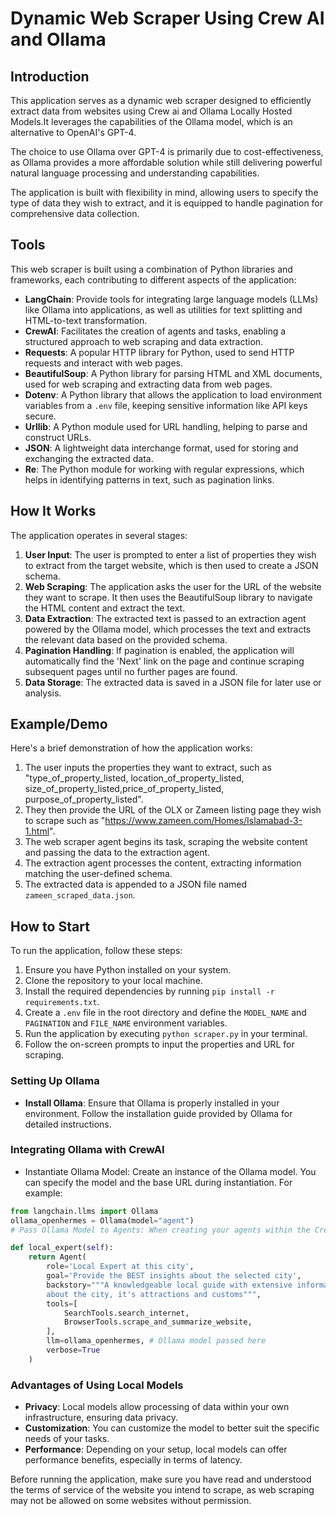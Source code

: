 # Dynamic Web Scraper Using Crew AI and Ollama

## Introduction

This application serves as a dynamic web scraper designed to efficiently extract data from websites using Crew ai and Ollama Locally Hosted Models.It leverages the capabilities of the Ollama model, which is an alternative to OpenAI's GPT-4. 

The choice to use Ollama over GPT-4 is primarily due to cost-effectiveness, as Ollama provides a more affordable solution while still delivering powerful natural language processing and understanding capabilities.

The application is built with flexibility in mind, allowing users to specify the type of data they wish to extract, and it is equipped to handle pagination for comprehensive data collection.


## Tools

This web scraper is built using a combination of Python libraries and frameworks, each contributing to different aspects of the application:

- **LangChain**: Provide tools for integrating large language models (LLMs) like Ollama into applications, as well as utilities for text splitting and HTML-to-text transformation.
- **CrewAI**: Facilitates the creation of agents and tasks, enabling a structured approach to web scraping and data extraction.
- **Requests**: A popular HTTP library for Python, used to send HTTP requests and interact with web pages.
- **BeautifulSoup**: A Python library for parsing HTML and XML documents, used for web scraping and extracting data from web pages.
- **Dotenv**: A Python library that allows the application to load environment variables from a `.env` file, keeping sensitive information like API keys secure.
- **Urllib**: A Python module used for URL handling, helping to parse and construct URLs.
- **JSON**: A lightweight data interchange format, used for storing and exchanging the extracted data.
- **Re**: The Python module for working with regular expressions, which helps in identifying patterns in text, such as pagination links.

## How It Works

The application operates in several stages:

1. **User Input**: The user is prompted to enter a list of properties they wish to extract from the target website, which is then used to create a JSON schema.
2. **Web Scraping**: The application asks the user for the URL of the website they want to scrape. It then uses the BeautifulSoup library to navigate the HTML content and extract the text.
3. **Data Extraction**: The extracted text is passed to an extraction agent powered by the Ollama model, which processes the text and extracts the relevant data based on the provided schema.
4. **Pagination Handling**: If pagination is enabled, the application will automatically find the 'Next' link on the page and continue scraping subsequent pages until no further pages are found.
5. **Data Storage**: The extracted data is saved in a JSON file for later use or analysis.

## Example/Demo

Here's a brief demonstration of how the application works:

1. The user inputs the properties they want to extract, such as "type_of_property_listed, location_of_property_listed, size_of_property_listed,price_of_property_listed, purpose_of_property_listed".
2. They then provide the URL of the OLX or Zameen listing page they wish to scrape such as "https://www.zameen.com/Homes/Islamabad-3-1.html".
3. The web scraper agent begins its task, scraping the website content and passing the data to the extraction agent.
4. The extraction agent processes the content, extracting information matching the user-defined schema.
5. The extracted data is appended to a JSON file named `zameen_scraped_data.json`.

## How to Start

To run the application, follow these steps:

1. Ensure you have Python installed on your system.
2. Clone the repository to your local machine.
3. Install the required dependencies by running `pip install -r requirements.txt`.
4. Create a `.env` file in the root directory and define the `MODEL_NAME` and `PAGINATION` and `FILE_NAME` environment variables.
5. Run the application by executing `python scraper.py` in your terminal.
6. Follow the on-screen prompts to input the properties and URL for scraping.

### Setting Up Ollama
- **Install Ollama**: Ensure that Ollama is properly installed in your environment. Follow the installation guide provided by Ollama for detailed instructions.

### Integrating Ollama with CrewAI
- Instantiate Ollama Model: Create an instance of the Ollama model. You can specify the model and the base URL during instantiation. For example:

```python
from langchain.llms import Ollama
ollama_openhermes = Ollama(model="agent")
# Pass Ollama Model to Agents: When creating your agents within the CrewAI framework, you can pass the Ollama model as an argument to the Agent constructor. For instance:

def local_expert(self):
	return Agent(
		role='Local Expert at this city',
		goal='Provide the BEST insights about the selected city',
		backstory="""A knowledgeable local guide with extensive information
		about the city, it's attractions and customs""",
		tools=[
			SearchTools.search_internet,
			BrowserTools.scrape_and_summarize_website,
		],
		llm=ollama_openhermes, # Ollama model passed here
		verbose=True
	)
```

### Advantages of Using Local Models
- **Privacy**: Local models allow processing of data within your own infrastructure, ensuring data privacy.
- **Customization**: You can customize the model to better suit the specific needs of your tasks.
- **Performance**: Depending on your setup, local models can offer performance benefits, especially in terms of latency.

Before running the application, make sure you have read and understood the terms of service of the website you intend to scrape, as web scraping may not be allowed on some websites without permission.
